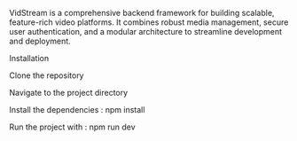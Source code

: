 VidStream is a comprehensive backend framework for building scalable, feature-rich video platforms. It combines robust media management, secure user authentication, and a modular architecture to streamline development and deployment.

Installation

Clone the repository

Navigate to the project directory

Install the dependencies : npm install

Run the project with : npm run dev







